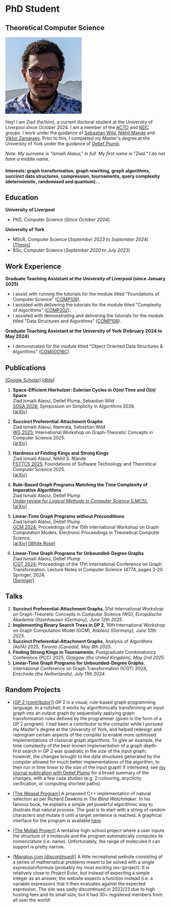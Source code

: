 # PhD Student
## Theoretical Computer Science

<img class="profile-picture" src="https://raw.githubusercontent.com/ismaili-ziad/me/refs/heads/main/assets/small.jpg">

Hey! I am Ziad (*he*/*him*), a current doctoral student at the University of Liverpool since October 2024. I am a member of the [ACTO](https://intranet.csc.liv.ac.uk/research/acto/) and [NDC](https://www.liverpool.ac.uk/computer-science/research/research-groups/net/) groups. I work under the guidance of [Sebastian Wild](https://www.wild-inter.net/), [Nikhil Mande](https://mande-nikhil.github.io/) and [Viktor Zamaraev](https://www.victorzamaraev.com/). Prior to this, I completed my Master's degree at the University of York under the guidance of [Detlef Plump](https://www-users.york.ac.uk/~djp10/).

*Note: My surname is "Ismaili Alaoui," in full. My first name is "Ziad." I do not have a middle name.*

#### Interests: graph transformation, graph rewriting, graph algorithms, succinct data structures, compression, tournaments, query complexity (deterministic, randomised and quantum)...

## Education
**University of Liverpool**
- PhD, Computer Science (_Since October 2024_)
  
**University of York**             		
- MScR, Computer Science (_September 2023 to September 2024_) [[Thesis]](https://etheses.whiterose.ac.uk/id/eprint/36969/)   		
- BSc, Computer Science (_September 2020 to July 2023_)

## Work Experience
**Graduate Teaching Assistant at the University of Liverpool (since January 2025)**
- I assist with running the tutorials for the module titled "Foundations of Computer Science" ([COMP109](https://www.liverpool.ac.uk/info/portal/pls/portal/tulwwwmerge.mergepage?p_template=m_cs&p_tulipproc=moddets&p_params=%3Fp_module_id%3D189032)).
- I assisted with delivering the tutorials for the module titled "Complexity of Algorithms" ([COMP202](https://www.liverpool.ac.uk/info/portal/pls/portal/tulwwwmerge.mergepage?p_template=m_cs&p_tulipproc=moddets&p_params=%3Fp_module_id%3D199252)).
- I assisted with demonstrating and delivering the tutorials for the module titled "Data Structures and Algorithms" ([COMP108](https://www.liverpool.ac.uk/info/portal/pls/portal/tulwwwmerge.mergepage?p_template=m_cs&p_tulipproc=moddets&p_params=%3Fp_module_id%3D189059)).

**Graduate Teaching Assistant at the University of York (February 2024 to May 2024)**
- I demonstrated for the module titled "Object Oriented Data Structures & Algorithms" ([COM00016C](https://www.york.ac.uk/students/studying/manage/programmes/module-catalogue/module/COM00016C/latest)).

## Publications

[[Google Scholar]](https://scholar.google.co.uk/citations?user=ubrIbOoAAAAJ) [[dblp]](https://dblp.org/pid/380/9753.html) 

1. **Space-Efficient Hierholzer: Eulerian Cycles in *O(m)* Time and *O(n)* Space**<br>
   Ziad Ismaili Alaoui, Detlef Plump, Sebastian Wild<br>
   <u>SOSA 2026:</u> Symposium on Simplicity in Algorithms 2026.<br>
   [[arXiv]](https://arxiv.org/pdf/2508.05251)

2. **Succinct Preferential-Attachment Graphs**<br>
   Ziad Ismaili Alaoui, Namrata, Sebastian Wild<br>
   <u>WG 2025:</u> International Workshop on Graph-Theoretic Concepts in Computer Science 2025.<br>
   [[arXiv]](https://arxiv.org/pdf/2506.21436)

3. **Hardness of Finding Kings and Strong Kings**<br>
   Ziad Ismaili Alaoui, Nikhil S. Mande<br>
   <u>FSTTCS 2025:</u> Foundations of Software Technology and Theoretical Computer Science 2025.<br>
   [[arXiv]](https://arxiv.org/pdf/2504.19386)
   
4. **Rule-Based Graph Programs Matching the Time Complexity of Imperative Algorithms**<br>
   Ziad Ismaili Alaoui, Detlef Plump<br>
   <u>Under review for *Logical Methods in Computer Science* ([LMCS](https://lmcs.episciences.org/)).</u><br>
   [[arXiv]](https://arxiv.org/pdf/2501.09144)
   
5. **Linear-Time Graph Programs without Preconditions**<br>
   Ziad Ismaili Alaoui, Detlef Plump<br>
   <u>GCM 2024:</u> Proceedings of the 15th International Workshop on Graph Computation Models. Electronic Proceedings in Theoretical Computer Science.<br>
   [[arXiv]](https://arxiv.org/pdf/2503.20465) [[White Rose]](https://eprints.whiterose.ac.uk/id/eprint/225168/1/paper.pdf)
   
6. **Linear-Time Graph Programs for Unbounded-Degree Graphs**<br>
   Ziad Ismaili Alaoui, Detlef Plump<br>
   <u>ICGT 2024:</u> Proceedings of the 17th International Conference on Graph Transformation. Lecture Notes in Computer Science 14774, pages 3-20. Springer, 2024.<br>
   [[Springer]](https://link.springer.com/chapter/10.1007/978-3-031-64285-2_1)

## Talks
1. **Succinct Preferential-Attachment Graphs**, 51st International Workshop on Graph-Theoretic Concepts in Computer Science (WG), *Europäische Akademie Otzenhausen (Germany), June 12th 2025*.
2. **Implementing Binary Search Trees in GP 2**, 16th International Workshop on Graph Computation Model (GCM), *Koblenz (Germany), June 10th 2025*.
3. **Succinct Preferential-Attachment Graphs**, Analysis of Algorithms (AofA) 2025, *Toronto (Canada), May 8th 2025*.
4. **Finding Strong Kings in Tournaments**, Postgraduate Combinatorics Conference (PCC) 2025, *Glasgow (the United Kingdom), May 2nd 2025*.
5. **Linear-Time Graph Programs for Unbounded-Degree Graphs**, International Conference on Graph Transformation (ICGT) 2024, *Enschede (the Netherlands), July 11th 2024*.

## Random Projects
- [[GP 2 (contributor)]](https://github.com/UoYCS-plasma/GP2/) GP 2 is a visual, rule-based graph programming language. In a nutshell, it works by algorithmically transforming an input graph into an output graph by sequentially applying graph transformation rules defined by the programmer (given in the form of a GP 2 program). I had been a contributor to the compiler while I pursued my Master's degree at the University of York, and helped redesign and reprogram certain aspects of the compiler to enable more optimised implementations of classical graph algorithms. To give an example, the time complexity of the best-known implementation of a graph depth-first search in GP 2 was quadratic in the size of the input graph; however, the changes brought to the data structures generated by the compiler allowed for much better implementations of the algorithm, to then run in time linear to the size of the input graph! If interested, see [my journal publication with Detlef Plump](https://arxiv.org/pdf/2501.09144) for a broad summary of the changes, with a few case studies (e.g. 2-colouring, acyclicity verification, or computing shortest paths).
  
- [[The Weasal Program]](https://github.com/ismaili-ziad/blind-watchmaker-algorithm) A proposed C++ implementation of natural selection as per Richard Dawkins in *The Blind Watchmaker*. In his famous book, he explains a simple yet powerful algorithmic way to illustrate that natural process. The goal is to start with a string of random characters and mutate it until a target sentence is reached. A graphical interface for the program is available [here](https://github.com/ismaili-ziad/the-weasel-program-GUI).
  
- [[The Mollab Project]](https://github.com/ismaili-ziad/Mollab-Project) A tentative high-school project where a user inputs the structure of a molecule and the program automatically computes its nomenclature (i.e. name). Unfortunately, the range of molecules it can support is pretty narrow.
  
- [[Manaloo.com (discontinued)]](https://web.archive.org/web/20220117234233/https://manaloo.com/) A little recreational website consisting of a series of mathematical problems meant to be solved with a single expression/formula (probably my most exciting (ex-)project). It is relatively close to *Project Euler*, but instead of expecting a simple integer as an answer, the website expects a function instead (i.e. a variable expression) that it then evaluates against the expected expression. The site was sadly discontinued in 2022/23 due to high hosting fees and its small size, but it had 30+ registered members from all over the world!
